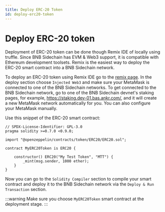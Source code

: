 ```yaml
---
title: Deploy ERC-20 Token
id: deploy-erc20-token
---
```


# Deploy ERC-20 token

Deployment of ERC-20 token can be done though Remix IDE of locally using truffle. 
Since BNB Sidechain has EVM & Web3 support, it is compatible with Ethereum development toolsets. 
Remix is the easiest way to deploy the ERC-20 smart contract into a BNB Sidechain network.

To deploy an ERC-20 token using Remix IDE go to the [remix page](https://remix.ethereum.org/). 
In the deploy section choose `Injected Web3` and make sure your MetaMask is connected to one of the BNB Sidechain networks. 
To get connected to the BNB Sidechain network, go to one of the BNB Sidechain devnet's staking pages, for example, https://staking.dev-01.bas.ankr.com/, and it will create a new MetaMask network automatically for you. 
You can also configure your MetaMask manually.

Use this snippet of the ERC-20 smart contract:
```
// SPDX-License-Identifier: GPL-3.0
pragma solidity >=0.7.0 <0.9.0;

import "@openzeppelin/contracts/token/ERC20/ERC20.sol";

contract MyERC20Token is ERC20 {

    constructor() ERC20("My Test Token", "MTT") {
        _mint(msg.sender, 1000 ether);
    }
}
```

Now you can go to the `Solidity Compiler` section to compile your smart contract and deploy it to the BNB Sidechain network via the `Deploy & Run Transaction` section.

:::warning
Make sure you choose `MyERC20Token` smart contract at the deployment stage.
:::